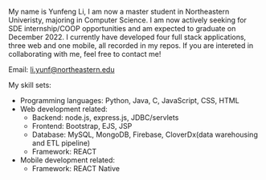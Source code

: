 My name is Yunfeng Li, I am now a master student in Northeastern Univeristy, majoring in Computer Science. I am now actively seeking for SDE internship/COOP opportunities and
am expected to graduate on December 2022. 
I currently have developed four full stack applications, three web and one mobile, all recorded in my repos. If you are intereted in collaborating with me, feel free to contact me!

Email: li.yunf@northeastern.edu

My skill sets:
   - Programming languages: Python, Java, C, JavaScript, CSS, HTML
   - Web development related:
        - Backend: node.js, express.js, JDBC/servlets
        - Frontend: Bootstrap, EJS, JSP
        - Database: MySQL, MongoDB, Firebase, CloverDx(data warehousing and ETL pipeline)
        - Framework: REACT
   - Mobile development related:
        - Framework: REACT Native
<!---
yflee93/yflee93 is a ✨ special ✨ repository because its `README.md` (this file) appears on your GitHub profile.
You can click the Preview link to take a look at your changes.
--->
